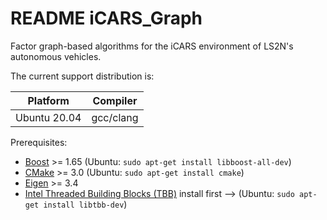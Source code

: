 # README iCARS_Graph
Factor graph-based algorithms for the iCARS environment of LS2N's autonomous vehicles.


The current support distribution is:

| Platform     | Compiler  |
|:------------:|:---------:|
| Ubuntu 20.04 | gcc/clang |


Prerequisites:

- [Boost](http://www.boost.org/users/download/) >= 1.65 (Ubuntu: `sudo apt-get install libboost-all-dev`)
- [CMake](http://www.cmake.org/cmake/resources/software.html) >= 3.0 (Ubuntu: `sudo apt-get install cmake`)
- [Eigen](https://eigen.tuxfamily.org/index.php?title=Main_Page) >= 3.4
- [Intel Threaded Building Blocks (TBB)](http://www.threadingbuildingblocks.org/) install first --> (Ubuntu: `sudo apt-get install libtbb-dev`)
